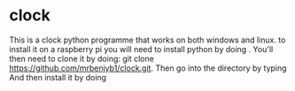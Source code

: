 # clock
This is a clock python programme that works on both windows and linux.
to install it on a raspberry pi you will need to install python by doing <sudo apt-get install python-tk>.
You'll then need to clone it by doing: 
git clone <https://github.com/mrbenjyb1/clock.git>.
Then go into the directory by typing 
<cd clock> 
And then install it by doing <sudo python clock.py install>
